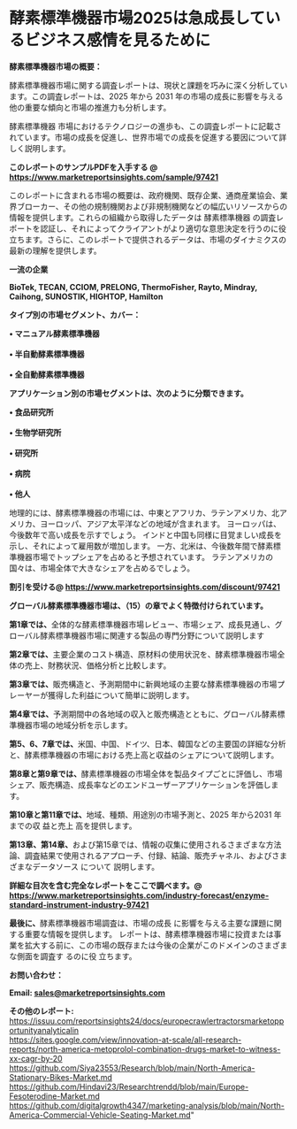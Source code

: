 # 酵素標準機器市場2025は急成長しているビジネス感情を見るために

<strong><b>酵素標準機器市場の概要：</b></strong>

酵素標準機器市場に関する調査レポートは、現状と課題を巧みに深く分析しています。この調査レポートは、2025 年から 2031 年の市場の成長に影響を与える他の重要な傾向と市場の推進力も分析します。

酵素標準機器 市場におけるテクノロジーの進歩も、この調査レポートに記載されています。市場の成長を促進し、世界市場での成長を促進する要因について詳しく説明します。

<strong>このレポートのサンプルPDFを入手する @ <a href=https://www.marketreportsinsights.com/sample/97421>https://www.marketreportsinsights.com/sample/97421</a></strong>

このレポートに含まれる市場の概要は、政府機関、既存企業、通商産業協会、業界ブローカー、その他の規制機関および非規制機関などの幅広いリソースからの情報を提供します。これらの組織から取得したデータは 酵素標準機器 の調査レポートを認証し、それによってクライアントがより適切な意思決定を行うのに役立ちます。さらに、このレポートで提供されるデータは、市場のダイナミクスの最新の理解を提供します。

<strong>一流の企業</strong>

<strong><b>BioTek, TECAN, CCIOM, PRELONG, ThermoFisher, Rayto, Mindray, Caihong, SUNOSTIK, HIGHTOP, Hamilton</b></strong>

<strong><b>タイプ別の市場セグメント、カバー：</b></strong>

<strong>• マニュアル酵素標準機器<br><br>• 半自動酵素標準機器<br><br>• 全自動酵素標準機器</strong>

<strong><b>アプリケーション別の市場セグメントは、次のように分類できます。</b></strong>

<strong>• 食品研究所<br><br>• 生物学研究所<br><br>• 研究所<br><br>• 病院<br><br>• 他人</strong>

 地理的には、酵素標準機器の市場には、中東とアフリカ、ラテンアメリカ、北アメリカ、ヨーロッパ、アジア太平洋などの地域が含まれます。 ヨーロッパは、今後数年で高い成長を示すでしょう。 インドと中国も同様に目覚ましい成長を示し、それによって雇用数が増加します。 一方、北米は、今後数年間で酵素標準機器市場でトップシェアを占めると予想されています。 ラテンアメリカの国々は、市場全体で大きなシェアを占めるでしょう。

<strong>割引を受ける@ <a href=https://www.marketreportsinsights.com/discount/97421>https://www.marketreportsinsights.com/discount/97421</a></strong>

<strong><b>グローバル酵素標準機器市場は、（15）の章でよく特徴付けられています。</b></strong>

<strong><b>第</b></strong><strong><b>1章では、</b></strong>全体的な酵素標準機器市場レビュー、市場シェア、成長見通し、グローバル酵素標準機器市場に関連する製品の専門分野について説明します

<strong><b>第2章では、</b></strong>主要企業のコスト構造、原材料の使用状況を、酵素標準機器市場全体の売上、財務状況、価格分析と比較します。

<strong><b>第3章では、</b></strong>販売構造と、予測期間中に新興地域の主要な酵素標準機器の市場プレーヤーが獲得した利益について簡単に説明します。

<strong><b>第4章では、</b></strong>予測期間中の各地域の収入と販売構造とともに、グローバル酵素標準機器市場の地域分析を示します。

<strong><b>第5、6、7章では、</b></strong>米国、中国、ドイツ、日本、韓国などの主要国の詳細な分析と、酵素標準機器の市場における売上高と収益のシェアについて説明します。

<strong><b>第8章と第9章では、</b></strong>酵素標準機器の市場全体を製品タイプごとに評価し、市場シェア、販売構造、成長率などのエンドユーザーアプリケーションを評価します。

<strong><b>第10章と第11章では、</b></strong>地域、種類、用途別の市場予測と、2025 年から2031 年までの収 益と売上 高を提供します。

<strong><b>第13章、第14章、</b></strong>および第15章では、情報の収集に使用されるさまざまな方法論、調査結果で使用されるアプローチ、付録、結論、販売チャネル、およびさまざまなデータソース について 説明します。

<strong>詳細な目次を含む完全なレポートをここで調べます。@ <a href=https://www.marketreportsinsights.com/industry-forecast/enzyme-standard-instrument-industry-97421>https://www.marketreportsinsights.com/industry-forecast/enzyme-standard-instrument-industry-97421</a></strong>

<strong><b>最後に、</b></strong>酵素標準機器市場調査は、市場の成長 に影響を</a>与える主要な課題に関する重要な情報を提供します。 レポートは、酵素標準機器市場に投資または事業を拡大する前に、この市場の既存または今後の企業がこのドメインのさまざまな側面を調査す るのに役 立ちます。

<strong><b>お問い合わせ：</b></strong>

<strong>Email: </strong><a href=mailto:sales@marketreportsinsights.com><strong>sales@marketreportsinsights.com</strong></a>

<strong>その他のレポート:</strong>
<br>
<a href=https://issuu.com/reportsinsights24/docs/europecrawlertractorsmarketopportunityanalyticalin>https://issuu.com/reportsinsights24/docs/europecrawlertractorsmarketopportunityanalyticalin</a>
<br>
<a href=https://sites.google.com/view/innovation-at-scale/all-research-reports/north-america-metoprolol-combination-drugs-market-to-witness-xx-cagr-by-20>https://sites.google.com/view/innovation-at-scale/all-research-reports/north-america-metoprolol-combination-drugs-market-to-witness-xx-cagr-by-20</a>
<br>
<a href=https://github.com/Siya23553/Research/blob/main/North-America-Stationary-Bikes-Market.md>https://github.com/Siya23553/Research/blob/main/North-America-Stationary-Bikes-Market.md</a>
<br>
<a href=https://github.com/Hindavi23/Researchtrendd/blob/main/Europe-Fesoterodine-Market.md>https://github.com/Hindavi23/Researchtrendd/blob/main/Europe-Fesoterodine-Market.md</a>
<br>
<a href=https://github.com/digitalgrowth4347/marketing-analysis/blob/main/North-America-Commercial-Vehicle-Seating-Market.md>https://github.com/digitalgrowth4347/marketing-analysis/blob/main/North-America-Commercial-Vehicle-Seating-Market.md</a>"
